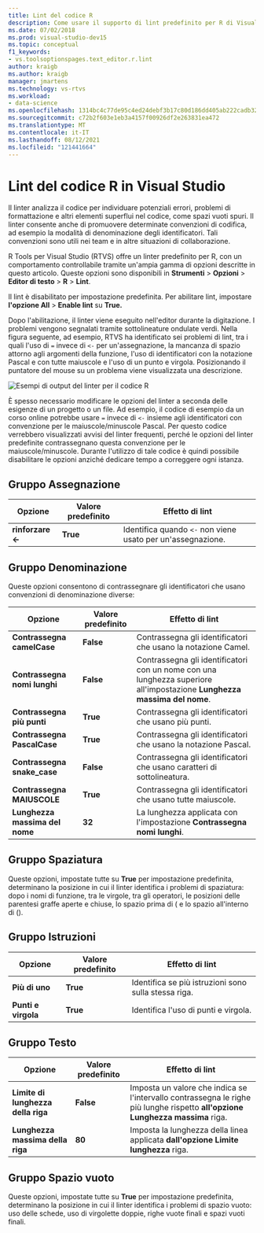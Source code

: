 ```yaml
---
title: Lint del codice R
description: Come usare il supporto di lint predefinito per R di Visual Studio, incluse le opzioni del linter.
ms.date: 07/02/2018
ms.prod: visual-studio-dev15
ms.topic: conceptual
f1_keywords:
- vs.toolsoptionspages.text_editor.r.lint
author: kraigb
ms.author: kraigb
manager: jmartens
ms.technology: vs-rtvs
ms.workload:
- data-science
ms.openlocfilehash: 1314bc4c77de95c4ed24debf3b17c80d186dd405ab222cadb32f7fb91fde6238
ms.sourcegitcommit: c72b2f603e1eb3a4157f00926df2e263831ea472
ms.translationtype: MT
ms.contentlocale: it-IT
ms.lasthandoff: 08/12/2021
ms.locfileid: "121441664"
---
```

# <a name="lint-r-code-in-visual-studio"></a>Lint del codice R in Visual Studio

Il linter analizza il codice per individuare potenziali errori, problemi di formattazione e altri elementi superflui nel codice, come spazi vuoti spuri. Il linter consente anche di promuovere determinate convenzioni di codifica, ad esempio la modalità di denominazione degli identificatori. Tali convenzioni sono utili nei team e in altre situazioni di collaborazione.

R Tools per Visual Studio (RTVS) offre un linter predefinito per R, con un comportamento controllabile tramite un'ampia gamma di opzioni descritte in questo articolo. Queste opzioni sono disponibili in **Strumenti**  >  **Opzioni**  >  **Editor di testo**  >  **R**  >  **Lint**.

Il lint è disabilitato per impostazione predefinita. Per abilitare lint, impostare **l'opzione All**  >  **Enable lint** su **True.**

Dopo l'abilitazione, il linter viene eseguito nell'editor durante la digitazione. I problemi vengono segnalati tramite sottolineature ondulate verdi. Nella figura seguente, ad esempio, RTVS ha identificato sei problemi di lint, tra i quali l'uso di `=` invece di `<-` per un'assegnazione, la mancanza di spazio attorno agli argomenti della funzione, l'uso di identificatori con la notazione Pascal e con tutte maiuscole e l'uso di un punto e virgola. Posizionando il puntatore del mouse su un problema viene visualizzata una descrizione.

![Esempi di output del linter per il codice R](media/linting-01.png)

È spesso necessario modificare le opzioni del linter a seconda delle esigenze di un progetto o un file. Ad esempio, il codice di esempio da un corso online potrebbe usare `=` invece di `<-` insieme agli identificatori con convenzione per le maiuscole/minuscole Pascal. Per questo codice verrebbero visualizzati avvisi del linter frequenti, perché le opzioni del linter predefinite contrassegnano questa convenzione per le maiuscole/minuscole. Durante l'utilizzo di tale codice è quindi possibile disabilitare le opzioni anziché dedicare tempo a correggere ogni istanza.

## <a name="assignment-group"></a>Gruppo Assegnazione

| Opzione | Valore predefinito | Effetto di lint |
| --- | --- | --- |
| **rinforzare \<-** | **True** | Identifica quando `<-` non viene usato per un'assegnazione. |

## <a name="naming-group"></a>Gruppo Denominazione

Queste opzioni consentono di contrassegnare gli identificatori che usano convenzioni di denominazione diverse:

| Opzione | Valore predefinito | Effetto di lint |
| --- | --- | --- |
| **Contrassegna camelCase** | **False** | Contrassegna gli identificatori che usano la notazione Camel. |
| **Contrassegna nomi lunghi** | **False** | Contrassegna gli identificatori con un nome con una lunghezza superiore all'impostazione **Lunghezza massima del nome**. |
| **Contrassegna più punti** | **True** | Contrassegna gli identificatori che usano più punti. |
| **Contrassegna PascalCase** | **True** | Contrassegna gli identificatori che usano la notazione Pascal. |
| **Contrassegna snake_case** | **False** | Contrassegna gli identificatori che usano caratteri di sottolineatura. |
| **Contrassegna MAIUSCOLE** | **True** | Contrassegna gli identificatori che usano tutte maiuscole. |
| **Lunghezza massima del nome** | **32** | La lunghezza applicata con l'impostazione **Contrassegna nomi lunghi**. |

## <a name="spacing-group"></a>Gruppo Spaziatura

Queste opzioni, impostate tutte su **True** per impostazione predefinita, determinano la posizione in cui il linter identifica i problemi di spaziatura: dopo i nomi di funzione, tra le virgole, tra gli operatori, le posizioni delle parentesi graffe aperte e chiuse, lo spazio prima di ( e lo spazio all'interno di ().

## <a name="statements-group"></a>Gruppo Istruzioni

| Opzione | Valore predefinito | Effetto di lint |
| --- | --- | --- |
| **Più di uno** | **True** | Identifica se più istruzioni sono sulla stessa riga. |
| **Punti e virgola** | **True** | Identifica l'uso di punti e virgola. |

## <a name="text-group"></a>Gruppo Testo

| Opzione | Valore predefinito | Effetto di lint |
| --- | --- | --- |
| **Limite di lunghezza della riga** | **False** | Imposta un valore che indica se l'intervallo contrassegna le righe più lunghe rispetto **all'opzione Lunghezza massima** riga. |
| **Lunghezza massima della riga** | **80** | Imposta la lunghezza della linea applicata **dall'opzione Limite lunghezza** riga. |

## <a name="whitespace-group"></a>Gruppo Spazio vuoto

Queste opzioni, impostate tutte su **True** per impostazione predefinita, determinano la posizione in cui il linter identifica i problemi di spazio vuoto: uso delle schede, uso di virgolette doppie, righe vuote finali e spazi vuoti finali.